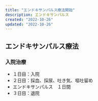 ```yaml
---
title: "エンドキサンパルス療法開始"
description: エンドキサンパルス
created: "2022-10-26"
updated: "2022-10-26"
---
```


## エンドキサンパルス療法

### 入院治療

- １日目：入院
- ２日目：採血、採尿、吐き気、嘔吐留め
- エンドキサンパルス　１日間
- ３日目：退院
